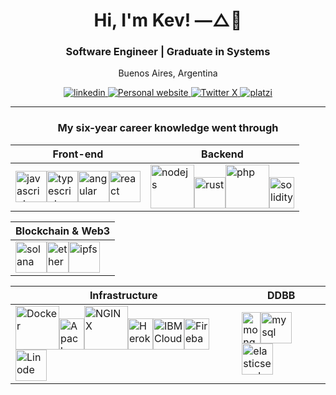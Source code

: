 <!-- Hex colors https://colorswall.com/search || https://brandcolors.net/ -->

<h1 align="center">Hi, I'm Kev! —△🌈</h1>
<h3 align="center">Software Engineer | Graduate in Systems</h3>
<p align="center">
  Buenos Aires, Argentina
</p>

<p align="center">
<a href="https://www.linkedin.com/in/kevinfiorentino/">
<img src="https://img.shields.io/badge/LinkedIn-0077B5?style=for-the-badge&logo=linkedin&logoColor=white" alt="linkedin">
</a>
<a href="https://www.kevfiorentino.com/en">
<img src="https://img.shields.io/badge/website-2596BE?style=for-the-badge&logo=dev.to&logoColor=white" alt="Personal website">
</a>
<a href="https://twitter.com/Kevfiorentino">
<img src="https://img.shields.io/badge/twitter-000000?style=for-the-badge&logo=x&logoColor=white" alt="Twitter X">
</a>
<a href="https://platzi.com/p/KevinFiorentino/">
<img src="https://img.shields.io/badge/platzi-7fc719?style=for-the-badge&logo=platzi&logoColor=white" alt="platzi">
</a>
</p>

<hr>
  
<h3 align="center">My six-year career knowledge went through</h3>

<div align="center">

| Front-end | Backend |
| ------------- | ------------- |
| <img src="https://www.kevfiorentino.com/tech/javascript.webp" alt="javascript" width="50"><img src="https://www.kevfiorentino.com/tech/typescript.webp" alt="typescript" width="50"><img src="https://www.kevfiorentino.com/tech/angular.webp" alt="angular" width="50"><img src="https://www.kevfiorentino.com/tech/react.webp" alt="react" width="50">  | <img src="https://www.kevfiorentino.com/tech/nodejs.webp" alt="nodejs" width="70"><img src="https://www.kevfiorentino.com/tech/rust.webp" alt="rust" width="50"><img src="https://www.kevfiorentino.com/tech/php.webp" alt="php" width="70"><img src="https://www.kevfiorentino.com/tech/solidity.webp" alt="solidity" width="40" height="50"> |

| Blockchain & Web3 |
| ------------- |
| <img src="https://www.kevfiorentino.com/tech/solana.webp" alt="solana" width="50"><img src="https://www.kevfiorentino.com/tech/ethereum.webp" alt="ethereum" width="35" height="50"><img src="https://www.kevfiorentino.com/tech/ipfs.webp" alt="ipfs" width="50"> |

| Infrastructure | DDBB |
| ------------- | ------------- |
| <img src="https://www.kevfiorentino.com/tech/docker.webp" alt="Docker" width="70"><img src="https://www.kevfiorentino.com/tech/apache.webp" alt="Apache" width="40" height="50"><img src="https://www.kevfiorentino.com/tech/nginx.webp" alt="NGINX" width="70"><img src="https://www.kevfiorentino.com/tech/heroku.webp" alt="Heroku" width="40" height="50"><img src="https://www.kevfiorentino.com/tech/ibm-cloud.webp" alt="IBM Cloud" width="50"><img src="https://www.kevfiorentino.com/tech/firebase.webp" alt="Firebase" width="40" height="50"><img src="https://www.kevfiorentino.com/tech/linode.webp" alt="Linode" width="50"> | <img src="https://www.kevfiorentino.com/tech/mongodb.webp" alt="mongodb" width="30" height="50"><img src="https://www.kevfiorentino.com/tech/mysql.webp" alt="mysql" width="50"><img src="https://www.kevfiorentino.com/tech/elasticsearch.webp" alt="elasticsearch" width="50"> |

</div>

<!--
<h3>Stats</h3>
<p>
  <img src="https://github-readme-stats.vercel.app/api/top-langs/?username=kevinfiorentino&theme=dark&hide=php,html,jupyter%20notebook&count_private=true&show_icons=true" alt="langs">
  <img src="https://github-readme-stats.vercel.app/api?username=kevinfiorentino&show_icons=true&theme=dark&count_private=true&show_icons=true" alt="stats">
  <img src="https://github-readme-stats.vercel.app/api/wakatime?username=kevinfiorentino&theme=dark" alt="wakatime">
</p>
-->
